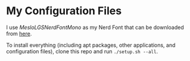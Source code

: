# My Configuration Files

I use *MesloLGSNerdFontMono* as my Nerd Font that can be downloaded from [here](https://www.nerdfonts.com/font-downloads).

To install everything (including apt packages, other applications, and configuration files), clone this repo and run `./setup.sh --all`.
